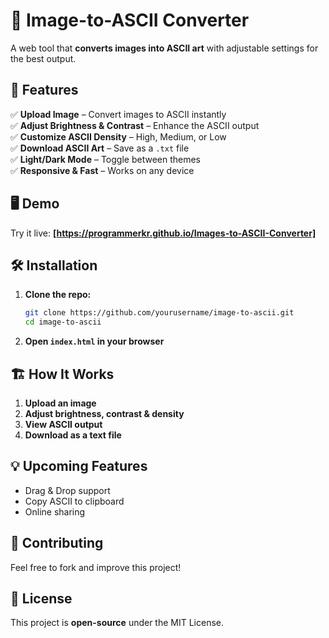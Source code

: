 # 🎨 Image-to-ASCII Converter  

A web tool that **converts images into ASCII art** with adjustable settings for the best output.  

## 🚀 Features  
✅ **Upload Image** – Convert images to ASCII instantly  
✅ **Adjust Brightness & Contrast** – Enhance the ASCII output  
✅ **Customize ASCII Density** – High, Medium, or Low  
✅ **Download ASCII Art** – Save as a `.txt` file  
✅ **Light/Dark Mode** – Toggle between themes  
✅ **Responsive & Fast** – Works on any device  

## 🖥️ Demo  
Try it live: **[https://programmerkr.github.io/Images-to-ASCII-Converter]**  

## 🛠️ Installation  
1. **Clone the repo:**  
   ```sh
   git clone https://github.com/yourusername/image-to-ascii.git
   cd image-to-ascii
   ```
2. **Open `index.html` in your browser**  

## 🏗️ How It Works  
1. **Upload an image**  
2. **Adjust brightness, contrast & density**  
3. **View ASCII output**  
4. **Download as a text file**  

## 💡 Upcoming Features  
- Drag & Drop support  
- Copy ASCII to clipboard  
- Online sharing  

## 🤝 Contributing  
Feel free to fork and improve this project!  

## 📜 License  
This project is **open-source** under the MIT License.  
